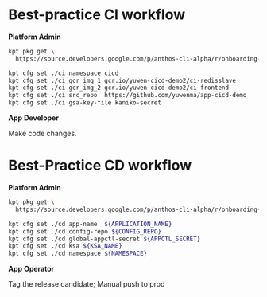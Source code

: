 # Best-practice CI workflow



**Platform Admin**

```bash
kpt pkg get \
  https://source.developers.google.com/p/anthos-cli-alpha/r/onboarding-blueprints.git/blueprint-ci/ci ci
```

```bash
kpt cfg set ./ci namespace cicd 
kpt cfg set ./ci gcr_img_1 gcr.io/yuwen-cicd-demo2/ci-redisslave
kpt cfg set ./ci gcr_img_2 gcr.io/yuwen-cicd-demo2/ci-frontend
kpt cfg set ./ci src_repo  https://github.com/yuwenma/app-cicd-demo
kpt cfg set ./ci gsa-key-file kaniko-secret
```

**App Developer**

Make code changes.








# Best-Practice CD workflow 




**Platform Admin**


``` bash
kpt pkg get \
  https://source.developers.google.com/p/anthos-cli-alpha/r/onboarding-blueprints.git/blueprint-cd/cd .
```

``` bash
kpt cfg set ./cd app-name  ${APPLICATION_NAME}
kpt cfg set ./cd config-repo ${CONFIG_REPO}
kpt cfg set ./cd global-appctl-secret ${APPCTL_SECRET}
kpt cfg set ./cd ksa ${KSA_NAME}
kpt cfg set ./cd namespace ${NAMESPACE} 
```

**App Operator**

  Tag the release candidate;
  Manual push to prod







